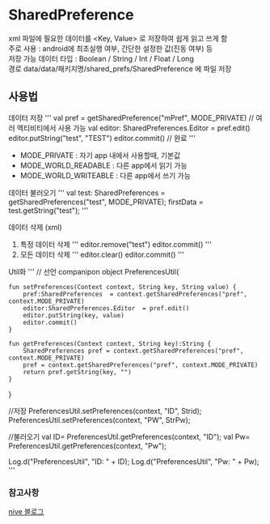 # SharedPreference 

 xml 파일에 필요한 데이터를 <Key, Value> 로 저장하여 쉽게 읽고 쓰게 함 <br>
 주로 사용 : android에 최초실행 여부, 간단한 설정한 값(진동 여부) 등 <br>
 저장 가능 데이터 타입 : Boolean / String / Int / Float / Long <br>
 경로 data/data/패키지명/shared_prefs/SharedPreference 에 파일 저장

## 사용법 

데이터 저장
'''
val pref = getSharedPreference("mPref", MODE_PRIVATE) // 여러 엑티비티에서 사용 가능
val editor: SharedPreferences.Editor = pref.edit()
editor.putString("test", "TEST")
editor.commit() // 완료
'''
- MODE_PRIVATE : 자기 app 내에서 사용할때, 기본값
- MODE_WORLD_READABLE : 다른 app에서 읽기 가능
- MODE_WORLD_WRITEABLE : 다른 app에서 쓰기 가능

데이터 불러오기 
'''
val test: SharedPreferences = getSharedPreferences("test", MODE_PRIVATE);
firstData = test.getString("test");
'''

데이터 삭제 (xml)
1. 특정 데이터 삭제 
'''
editor.remove("test")
editor.commit()
'''
2. 모든 데이터 삭제 
'''
editor.clear()
editor.commit()
'''

Util화 
'''
// 선언
companipon object PreferencesUtil{
 
    fun setPreferences(Context context, String key, String value) {
        pref:SharedPreferences  = context.getSharedPreferences("pref", context.MODE_PRIVATE)
        editor:SharedPreferences.Editor  = pref.edit()
        editor.putString(key, value)
        editor.commit()
    }
 
    fun getPreferences(Context context, String key):String {
        SharedPreferences pref = context.getSharedPreferences("pref", context.MODE_PRIVATE)
        pref = context.getSharedPreferences("pref", context.MODE_PRIVATE)
        return pref.getString(key, "")
    }
}
 
//저장
PreferencesUtil.setPreferences(context, "ID", Strid);
PreferencesUtil.setPreferences(context, "PW", StrPw);
 
//불러오기
val ID= PreferencesUtil.getPreferences(context, "ID");
val Pw= PreferencesUtil.getPreferences(context, "Pw");
 
Log.d("PreferencesUtil", "ID: " + ID);
Log.d("PreferencesUtil", "Pw: " + Pw);
'''

### 참고사항 
[nive 블로그](http://nive.tistory.com/6)